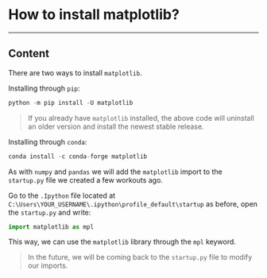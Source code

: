 ﻿---
author: Stefan-Stojanovic

type: normal

category: how to

---

# How to install matplotlib?

---
## Content

There are two ways to install `matplotlib`.

Installing through `pip`:
```python
python -m pip install -U matplotlib
```

> If you already have `matplotlib` installed, the above code will uninstall an older version and install the newest stable release.


Installing through `conda`:

```python
conda install -c conda-forge matplotlib
```

As with `numpy` and `pandas` we will add the `matplotlib` import to the `startup.py` file we created a few workouts ago.

Go to the `.Ipython` file located at `C:\Users\YOUR_USERNAME\.ipython\profile_default\startup` as before, open the `startup.py` and write:

```python
import matplotlib as mpl
```

This way, we can use the `matplotlib` library through the `mpl` keyword.

> In the future, we will be coming back to the `startup.py` file to modify our imports.